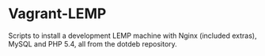 Vagrant-LEMP
============

Scripts to install a development LEMP machine with Nginx (included extras), MySQL and PHP 5.4, all from the dotdeb repository.
